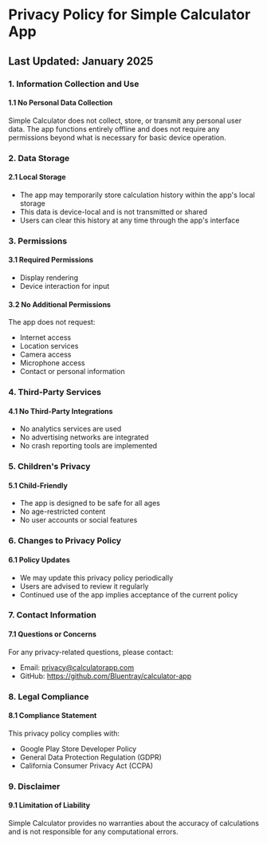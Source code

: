 # Privacy Policy for Simple Calculator App

## Last Updated: January 2025

### 1. Information Collection and Use

#### 1.1 No Personal Data Collection
Simple Calculator does not collect, store, or transmit any personal user data. The app functions entirely offline and does not require any permissions beyond what is necessary for basic device operation.

### 2. Data Storage

#### 2.1 Local Storage
- The app may temporarily store calculation history within the app's local storage
- This data is device-local and is not transmitted or shared
- Users can clear this history at any time through the app's interface

### 3. Permissions

#### 3.1 Required Permissions
- Display rendering
- Device interaction for input

#### 3.2 No Additional Permissions
The app does not request:
- Internet access
- Location services
- Camera access
- Microphone access
- Contact or personal information

### 4. Third-Party Services

#### 4.1 No Third-Party Integrations
- No analytics services are used
- No advertising networks are integrated
- No crash reporting tools are implemented

### 5. Children's Privacy

#### 5.1 Child-Friendly
- The app is designed to be safe for all ages
- No age-restricted content
- No user accounts or social features

### 6. Changes to Privacy Policy

#### 6.1 Policy Updates
- We may update this privacy policy periodically
- Users are advised to review it regularly
- Continued use of the app implies acceptance of the current policy

### 7. Contact Information

#### 7.1 Questions or Concerns
For any privacy-related questions, please contact:
- Email: privacy@calculatorapp.com
- GitHub: https://github.com/Bluentray/calculator-app

### 8. Legal Compliance

#### 8.1 Compliance Statement
This privacy policy complies with:
- Google Play Store Developer Policy
- General Data Protection Regulation (GDPR)
- California Consumer Privacy Act (CCPA)

### 9. Disclaimer

#### 9.1 Limitation of Liability
Simple Calculator provides no warranties about the accuracy of calculations and is not responsible for any computational errors.
